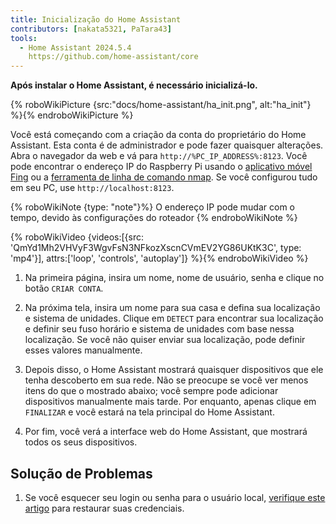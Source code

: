 ```yaml
---
title: Inicialização do Home Assistant
contributors: [nakata5321, PaTara43]
tools:
  - Home Assistant 2024.5.4
    https://github.com/home-assistant/core
---
```


**Após instalar o Home Assistant, é necessário inicializá-lo.**

{% roboWikiPicture {src:"docs/home-assistant/ha_init.png", alt:"ha_init"} %}{% endroboWikiPicture %}

Você está começando com a criação da conta do proprietário do Home Assistant. Esta conta é de administrador e pode fazer quaisquer alterações.
Abra o navegador da web e vá para `http://%PC_IP_ADDRESS%:8123`. Você pode encontrar o endereço IP do Raspberry Pi usando o [aplicativo móvel Fing](https://www.fing.com/products) ou a [ferramenta de linha de comando nmap](https://vitux.com/find-devices-connected-to-your-network-with-nmap/).
Se você configurou tudo em seu PC, use `http://localhost:8123`.

{% roboWikiNote {type: "note"}%} O endereço IP pode mudar com o tempo, devido às configurações do roteador {% endroboWikiNote %}

{% roboWikiVideo {videos:[{src: 'QmYd1Mh2VHVyF3WgvFsN3NFkozXscnCVmEV2YG86UKtK3C', type: 'mp4'}], attrs:['loop', 'controls', 'autoplay']} %}{% endroboWikiVideo %}

1. Na primeira página, insira um nome, nome de usuário, senha e clique no botão `CRIAR CONTA`.

2. Na próxima tela, insira um nome para sua casa e defina sua localização e sistema de unidades. Clique em `DETECT` para encontrar sua localização e definir seu fuso horário e sistema de unidades com base nessa localização. Se você não quiser enviar sua localização, pode definir esses valores manualmente.

3. Depois disso, o Home Assistant mostrará quaisquer dispositivos que ele tenha descoberto em sua rede. Não se preocupe se você ver menos itens do que o mostrado abaixo; você sempre pode adicionar dispositivos manualmente mais tarde. Por enquanto, apenas clique em `FINALIZAR` e você estará na tela principal do Home Assistant.

4. Por fim, você verá a interface web do Home Assistant, que mostrará todos os seus dispositivos.


## Solução de Problemas

1. Se você esquecer seu login ou senha para o usuário local, [verifique este artigo](https://www.home-assistant.io/docs/locked_out/) para restaurar suas credenciais.